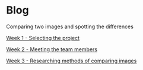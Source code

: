 # Blog
Comparing two images and spotting the differences

[Week 1 - Selecting the project](week1.md)

[Week 2 - Meeting the team members](week2.md)

[Week 3 - Researching methods of comparing images](week3.md)

